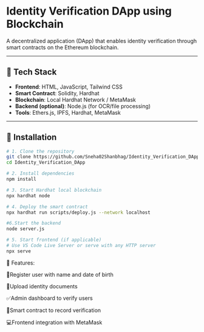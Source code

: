 # Identity Verification DApp using Blockchain

A decentralized application (DApp) that enables identity verification through smart contracts on the Ethereum blockchain.

---

## 🧱 Tech Stack

- **Frontend**: HTML, JavaScript, Tailwind CSS
- **Smart Contract**: Solidity, Hardhat
- **Blockchain**: Local Hardhat Network / MetaMask
- **Backend (optional)**: Node.js (for OCR/file processing)
- **Tools**: Ethers.js, IPFS, Hardhat, MetaMask

---

## 🚀 Installation

```bash
# 1. Clone the repository
git clone https://github.com/Sneha02Shanbhag/Identity_Verification_DApp.git
cd Identity_Verification_DApp

# 2. Install dependencies
npm install

# 3. Start Hardhat local blockchain
npx hardhat node

# 4. Deploy the smart contract
npx hardhat run scripts/deploy.js --network localhost

#6.Start the backend
node server.js

# 5. Start frontend (if applicable)
# Use VS Code Live Server or serve with any HTTP server
npx serve
```
🔐 Features:

🔘Register user with name and date of birth

📁Upload identity documents

✅Admin dashboard to verify users

🔐Smart contract to record verification

💻Frontend integration with MetaMask
